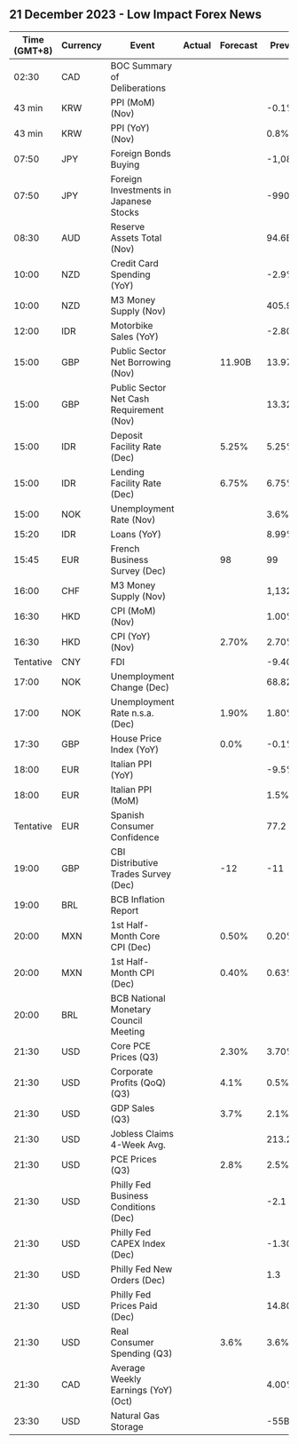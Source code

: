 ## 21 December 2023 - Low Impact Forex News

| Time (GMT+8) | Currency | Event | Actual | Forecast | Previous |
|------|----------|-------|--------|----------|----------|
| 02:30 | CAD | BOC Summary of Deliberations |  |  |  |
| 43 min | KRW | PPI (MoM) (Nov) |  |  | -0.1% |
| 43 min | KRW | PPI (YoY) (Nov) |  |  | 0.8% |
| 07:50 | JPY | Foreign Bonds Buying |  |  | -1,080.0B |
| 07:50 | JPY | Foreign Investments in Japanese Stocks |  |  | -990.6B |
| 08:30 | AUD | Reserve Assets Total (Nov) |  |  | 94.6B |
| 10:00 | NZD | Credit Card Spending (YoY) |  |  | -2.9% |
| 10:00 | NZD | M3 Money Supply (Nov) |  |  | 405.9B |
| 12:00 | IDR | Motorbike Sales (YoY) |  |  | -2.80% |
| 15:00 | GBP | Public Sector Net Borrowing (Nov) |  | 11.90B | 13.97B |
| 15:00 | GBP | Public Sector Net Cash Requirement (Nov) |  |  | 13.329B |
| 15:00 | IDR | Deposit Facility Rate (Dec) |  | 5.25% | 5.25% |
| 15:00 | IDR | Lending Facility Rate (Dec) |  | 6.75% | 6.75% |
| 15:00 | NOK | Unemployment Rate (Nov) |  |  | 3.6% |
| 15:20 | IDR | Loans (YoY) |  |  | 8.99% |
| 15:45 | EUR | French Business Survey (Dec) |  | 98 | 99 |
| 16:00 | CHF | M3 Money Supply (Nov) |  |  | 1,132.5B |
| 16:30 | HKD | CPI (MoM) (Nov) |  |  | 1.00% |
| 16:30 | HKD | CPI (YoY) (Nov) |  | 2.70% | 2.70% |
| Tentative | CNY | FDI |  |  | -9.40% |
| 17:00 | NOK | Unemployment Change (Dec) |  |  | 68.82K |
| 17:00 | NOK | Unemployment Rate n.s.a. (Dec) |  | 1.90% | 1.80% |
| 17:30 | GBP | House Price Index (YoY) |  | 0.0% | -0.1% |
| 18:00 | EUR | Italian PPI (YoY) |  |  | -9.5% |
| 18:00 | EUR | Italian PPI (MoM) |  |  | 1.5% |
| Tentative | EUR | Spanish Consumer Confidence |  |  | 77.2 |
| 19:00 | GBP | CBI Distributive Trades Survey (Dec) |  | -12 | -11 |
| 19:00 | BRL | BCB Inflation Report |  |  |  |
| 20:00 | MXN | 1st Half-Month Core CPI (Dec) |  | 0.50% | 0.20% |
| 20:00 | MXN | 1st Half-Month CPI (Dec) |  | 0.40% | 0.63% |
| 20:00 | BRL | BCB National Monetary Council Meeting |  |  |  |
| 21:30 | USD | Core PCE Prices (Q3) |  | 2.30% | 3.70% |
| 21:30 | USD | Corporate Profits (QoQ) (Q3) |  | 4.1% | 0.5% |
| 21:30 | USD | GDP Sales (Q3) |  | 3.7% | 2.1% |
| 21:30 | USD | Jobless Claims 4-Week Avg. |  |  | 213.25K |
| 21:30 | USD | PCE Prices (Q3) |  | 2.8% | 2.5% |
| 21:30 | USD | Philly Fed Business Conditions (Dec) |  |  | -2.1 |
| 21:30 | USD | Philly Fed CAPEX Index (Dec) |  |  | -1.30 |
| 21:30 | USD | Philly Fed New Orders (Dec) |  |  | 1.3 |
| 21:30 | USD | Philly Fed Prices Paid (Dec) |  |  | 14.80 |
| 21:30 | USD | Real Consumer Spending (Q3) |  | 3.6% | 3.6% |
| 21:30 | CAD | Average Weekly Earnings (YoY) (Oct) |  |  | 4.00% |
| 23:30 | USD | Natural Gas Storage |  |  | -55B |
